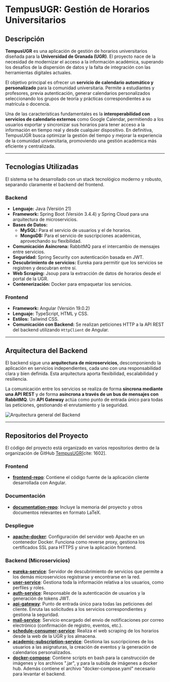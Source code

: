 # TempusUGR: Gestión de Horarios Universitarios

## Descripción

**TempusUGR** es una aplicación de gestión de horarios universitarios diseñada para la **Universidad de Granada (UGR)**. El proyecto nace de la necesidad de modernizar el acceso a la información académica, superando los desafíos de la dispersión de datos y la falta de integración con las herramientas digitales actuales.

El objetivo principal es ofrecer un **servicio de calendario automático y personalizado** para la comunidad universitaria. Permite a estudiantes y profesores, previa autenticación, generar calendarios personalizados seleccionando los grupos de teoría y prácticas correspondientes a su matrícula o docencia.

Una de las características fundamentales es la **interoperabilidad con servicios de calendario externos** como Google Calendar, permitiendo a los usuarios exportar y sincronizar sus horarios para tener acceso a la información en tiempo real y desde cualquier dispositivo. En definitiva, TempusUGR busca optimizar la gestión del tiempo y mejorar la experiencia de la comunidad universitaria, promoviendo una gestión académica más eficiente y centralizada.

---

## Tecnologías Utilizadas

El sistema se ha desarrollado con un stack tecnológico moderno y robusto, separando claramente el backend del frontend.

### **Backend**
* **Lenguaje:** Java (Versión 21) 
* **Framework:** Spring Boot (Versión 3.4.4) y Spring Cloud para una arquitectura de microservicios.
* **Bases de Datos:**
    * **MySQL:** Para el servicio de usuarios y el de horarios.
    * **MongoDB:** Para el servicio de suscripciones académicas, aprovechando su flexibilidad.
* **Comunicación Asíncrona:** RabbitMQ para el intercambio de mensajes entre servicios.
* **Seguridad:** Spring Security con autenticación basada en JWT.
* **Descubrimiento de servicios:** Eureka para permitir que los servicios se registren y descubran entre sí.
* **Web Scraping:** Jsoup para la extracción de datos de horarios desde el portal de la UGR.
* **Contenerización:** Docker para empaquetar los servicios.

### **Frontend**
* **Framework:** Angular (Versión 19.0.2) 
* **Lenguaje:** TypeScript, HTML y CSS.
* **Estilos:** Tailwind CSS.
* **Comunicación con Backend:** Se realizan peticiones HTTP a la API REST del backend utilizando `HttpClient` de Angular.

---

## Arquitectura del Backend

El backend sigue una **arquitectura de microservicios**, descomponiendo la aplicación en servicios independientes, cada uno con una responsabilidad clara y bien definida. Esta arquitectura aporta flexibilidad, escalabilidad y resiliencia.

La comunicación entre los servicios se realiza de forma **síncrona mediante una API REST** y de forma **asíncrona a través de un bus de mensajes con RabbitMQ**. Un **API Gateway** actúa como punto de entrada único para todas las peticiones, gestionando el enrutamiento y la seguridad.

![Arquitectura general del Backend]([https://drive.google.com/file/d/1Xc4zPkO5o3ZRrDZddOkhBNByo8Ul_7Sk/view?usp=drive_link])

---

## Repositorios del Proyecto

El código del proyecto está organizado en varios repositorios dentro de la organización de GitHub [TempusUGR](https://github.com/TempusUGR)[cite: 1602].

### **Frontend**
* [**frontend-repo**](https://github.com/TempusUGR/frontend-repo): Contiene el código fuente de la aplicación cliente desarrollada con Angular.

### **Documentación**
* [**documentation-repo**](https://github.com/TempusUGR/documentation-repo): Incluye la memoria del proyecto y otros documentos relevantes en formato LaTeX.

### **Despliegue**
* [**apache-docker**](https://github.com/TempusUGR/apache-docker): Configuración del servidor web Apache en un contenedor Docker. Funciona como reverse proxy, gestiona los certificados SSL para HTTPS y sirve la aplicación frontend.

### **Backend (Microservicios)**
* [**eureka-service**](https://github.com/TempusUGR/eureka-service): Servidor de descubrimiento de servicios que permite a los demás microservicios registrarse y encontrarse en la red.
* [**user-service**](https://github.com/TempusUGR/user-service): Gestiona toda la información relativa a los usuarios, como perfiles y roles.
* [**auth-service**](https://github.com/TempusUGR/auth-service): Responsable de la autenticación de usuarios y la generación de tokens JWT.
* [**api-gateway**](https://github.com/TempusUGR/api-gateway): Punto de entrada único para todas las peticiones del cliente. Enruta las solicitudes a los servicios correspondientes y gestiona la seguridad.
* [**mail-service**](https://github.com/TempusUGR/mail-service): Servicio encargado del envío de notificaciones por correo electrónico (confirmación de registro, eventos, etc.).
* [**schedule-consumer-service**](https://github.com/TempusUGR/schedule-consumer-service): Realiza el web scraping de los horarios desde la web de la UGR y los almacena.
* [**academic-subscription-service**](https://github.com/TempusUGR/academic-subscription-service): Gestiona las suscripciones de los usuarios a las asignaturas, la creación de eventos y la generación de calendarios personalizados.
* [**docker-compose**](https://github.com/TempusUGR/docker-compose): Contiene scripts en bash para la canstrucción de imágenes y los archivos ".jar", y para la subida de imágenes a docker hub. Además contiene el archivo "docker-compose.yaml" necesario para levantar el backend.
